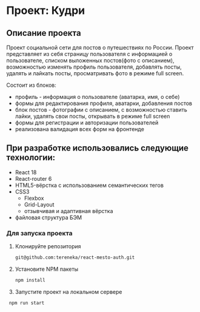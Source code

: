 # Проект: Кудри

## **Описание проекта**

Проект социальной сети для постов о путешествиях по России.
Проект представляет из себя страницу пользователя с информацией о пользователе, списком выложенных постов(фото с описанием), возможностью изменять профиль пользователя, добавлять посты, удалять и лайкать посты, просматривать фото в режиме full screen.

Состоит из блоков:

- профиль - информация о пользователе (аватарка, имя, о себе)
- формы для редактирования профиля, аватарки, добавления постов
- блок постов - фотографии с описанием, с возможностью ставить лайки, удалять свои посты, открывать в режиме full screen
- формы для регистрации и авторизации пользователей
- реализована валидация всех форм на фронтенде

## **При разработке использовались следующие технологии:**

- React 18
- React-router 6
- HTML5-вёрстка с использованием семантических тегов
- CSS3
  - Flexbox
  - Grid-Layout
  - отзывчивая и адаптивная вёрстка
- файловая структура БЭМ

### Для запуска проекта

1. Клонируйте репозитория
   ```sh
   git@github.com:tereneka/react-mesto-auth.git
   ```
2. Установите NPM пакеты
   ```sh
   npm install
   ```
3. Запустите проект на локальном сервере

```sh
 npm run start
```

